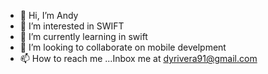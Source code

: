 - 👋 Hi, I’m Andy
- 👀 I’m interested in SWIFT
- 🌱 I’m currently learning in swift
- 💞️ I’m looking to collaborate on mobile develpment
- 📫 How to reach me ...Inbox me at dyrivera91@gmail.com

<!---
Andy050492/Andy050492 is a ✨ special ✨ repository because its `README.md` (this file) appears on your GitHub profile.
You can click the Preview link to take a look at your changes.
--->
